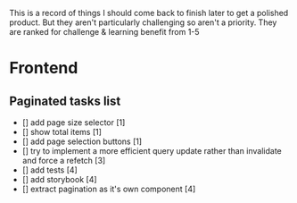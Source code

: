 This is a record of things I should come back to finish later to get a polished product. But they aren't particularly challenging so aren't a priority.
They are ranked for challenge & learning benefit from 1-5

# Frontend

## Paginated tasks list

- [] add page size selector [1]
- [] show total items [1]
- [] add page selection buttons [1]
- [] try to implement a more efficient query update rather than invalidate and force a refetch [3]
- [] add tests [4]
- [] add storybook [4]
- [] extract pagination as it's own component [4]
